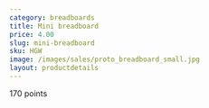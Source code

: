 ```yaml
---
category: breadboards
title: Mini breadboard
price: 4.00
slug: mini-breadboard
sku: HGW
image: /images/sales/proto_breadboard_small.jpg
layout: productdetails
---
```

170 points
